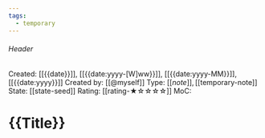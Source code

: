 ```yaml
---
tags:
  - temporary
---
```

###### Header
Created: [[{{date}}]], [[{{date:yyyy-[W]ww}}]], [[{{date:yyyy-MM}}]], [[{{date:yyyy}}]]
Created by: [[@myself]]
Type: [[$note]], [[$temporary-note]]
State: [[state-seed]]
Rating: [[rating-★☆☆☆☆]]
MoC: 
# {{Title}}